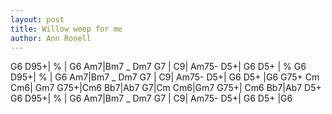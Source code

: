 ```yaml
---
layout: post
title: Willow weep for me
author: Ann Ronell
---
```


<canvas class="chords">G6 D95+| % | G6 Am7|Bm7 _ Dm7 G7 | C9| Am75- D5+| G6 D5+ | %
G6 D95+| % | G6 Am7|Bm7 _ Dm7 G7 | C9| Am75- D5+| G6 D5+ |G6 G75+
Cm Cm6| Gm7 G75+|Cm6 Bb7|Ab7 G7|Cm Cm6|Gm7 G75+| Cm6 Bb7|Ab7 D5+
G6 D95+| % | G6 Am7|Bm7 _ Dm7 G7 | C9| Am75- D5+| G6 D5+ |G6</canvas>





